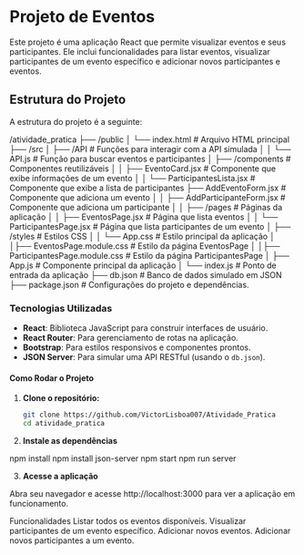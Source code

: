 # Projeto de Eventos

Este projeto é uma aplicação React que permite visualizar eventos e seus participantes. Ele inclui funcionalidades para listar eventos, visualizar participantes de um evento específico e adicionar novos participantes e eventos.

## Estrutura do Projeto

A estrutura do projeto é a seguinte:

/atividade_pratica ├── /public │ └── index.html # Arquivo HTML principal ├── /src │ ├── /API # Funções para interagir com a API simulada │ │ └── API.js # Função para buscar eventos e participantes │ ├── /components # Componentes reutilizáveis │ │ ├── EventoCard.jsx # Componente que exibe informações de um evento │ │ └── ParticipantesLista.jsx # Componente que exibe a lista de participantes ├── AddEventoForm.jsx # Componente que adiciona um evento │ │ ├── AddParticipanteForm.jsx # Componente que adiciona um participante │ │
├── /pages # Páginas da aplicação │ │ ├── EventosPage.jsx # Página que lista eventos │ │ └── ParticipantesPage.jsx # Página que lista participantes de um evento │ ├── /styles # Estilos CSS │ │ └── App.css # Estilo principal da aplicação │ │├── EventosPage.module.css # Estilo da página EventosPage │ │├── ParticipantesPage.module.css # Estilo da página ParticipantesPage │ ├── App.js # Componente principal da aplicação │ └── index.js # Ponto de entrada da aplicação ├── db.json # Banco de dados simulado em JSON ├── package.json # Configurações do projeto e dependências.

### Tecnologias Utilizadas

- **React**: Biblioteca JavaScript para construir interfaces de usuário.
- **React Router**: Para gerenciamento de rotas na aplicação.
- **Bootstrap**: Para estilos responsivos e componentes prontos.
- **JSON Server**: Para simular uma API RESTful (usando o `db.json`).

#### Como Rodar o Projeto

1. **Clone o repositório:**

   ```bash
   git clone https://github.com/VictorLisboa007/Atividade_Pratica
   cd atividade_pratica

2. **Instale as dependências**

npm install
npm install json-server
npm start
npm run server

3. **Acesse a aplicação**

Abra seu navegador e acesse http://localhost:3000 para ver a aplicação em funcionamento.

Funcionalidades
Listar todos os eventos disponíveis.
Visualizar participantes de um evento específico.
Adicionar novos eventos.
Adicionar novos participantes a um evento.

